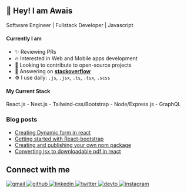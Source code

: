 ## 👋 Hey! I am Awais
Software Engineer | Fullstack Developer | Javascript

#### Currently I am

- ✨ Reviewing PRs
- :fire: Interested in Web and Mobile apps development
- :calendar: Looking to contribute to open-source projects
- 🌱 Answering on **[stackoverflow](https://stackoverflow.com/users/14061728/kazmi066)**
- ⚙️ I use daily: `.js`, `.jsx`, `.ts`, `.tsx`, `.scss`

#### My Current Stack
React.js - Next.js - Tailwind-css/Bootstrap - Node/Express.js - GraphQL


### **Blog posts**

<!-- BLOG-POST-LIST:START -->
- [Creating Dynamic form in react](https://dev.to/kazmi066/creating-dynamic-form-in-react-1n6g)
- [Getting started with React-bootstrap](https://dev.to/kazmi066/starting-with-react-bootstrap-492d)
- [Creating and publishing your own npm package](https://dev.to/kazmi066/create-and-publish-your-own-npm-package-with-good-example-104m)
- [Converting jsx to downloadable pdf in react](https://dev.to/kazmi066/converting-jsx-to-downloadable-pdf-in-react-20bh)
<!-- BLOG-POST-LIST:END -->


## Connect with me

<div>
<a href="mailto:awaisabbas47@gmail.com" target="_blank">
<img src=https://img.shields.io/badge/Gmail-D14836?style=for-the-badge&logo=gmail&logoColor=white alt=gmail style="margin-bottom: 5px;" />

</a>
<a href="https://github.com/kazmi066" target="_blank">
<img src=https://img.shields.io/badge/github-%2324292e.svg?&style=for-the-badge&logo=github&logoColor=white alt=github style="margin-bottom: 5px;" />

</a>
<a href="https://linkedin.com/in/kazmi066" target="_blank">
<img src=https://img.shields.io/badge/linkedin-%231E77B5.svg?&style=for-the-badge&logo=linkedin&logoColor=white alt=linkedin style="margin-bottom: 5px;" />
</a>
<a href="https://twitter.com/abbas_kazmi066" target="_blank">
<img src=https://img.shields.io/badge/twitter-%2300acee.svg?&style=for-the-badge&logo=twitter&logoColor=white alt=twitter style="margin-bottom: 5px;" />

</a>
<a href="https://dev.to/kazmi066" target="_blank">
<img src=https://img.shields.io/badge/dev.to-%2308090A.svg?&style=for-the-badge&logo=dev.to&logoColor=white alt=devto style="margin-bottom: 5px;" />

</a>

<a href="https://instagram.com/kazmi_066" target="_blank">
<img src=https://img.shields.io/badge/instagram-E4405F.svg?&style=for-the-badge&logo=instagram&logoColor=white alt=instagram style="margin-bottom: 5px;" />

</a>
</div>
